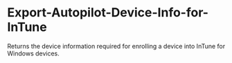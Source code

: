 # Export-Autopilot-Device-Info-for-InTune
Returns the device information required for enrolling a device into InTune for Windows devices.
